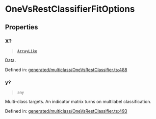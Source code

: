 # OneVsRestClassifierFitOptions

## Properties

### X?

> [`ArrayLike`](../types/ArrayLike.md)

Data.

Defined in:  [generated/multiclass/OneVsRestClassifier.ts:488](https://github.com/transitive-bullshit/scikit-learn-ts/blob/122b3c0/packages/sklearn/src/generated/multiclass/OneVsRestClassifier.ts#L488)

### y?

> `any`

Multi-class targets. An indicator matrix turns on multilabel classification.

Defined in:  [generated/multiclass/OneVsRestClassifier.ts:493](https://github.com/transitive-bullshit/scikit-learn-ts/blob/122b3c0/packages/sklearn/src/generated/multiclass/OneVsRestClassifier.ts#L493)
